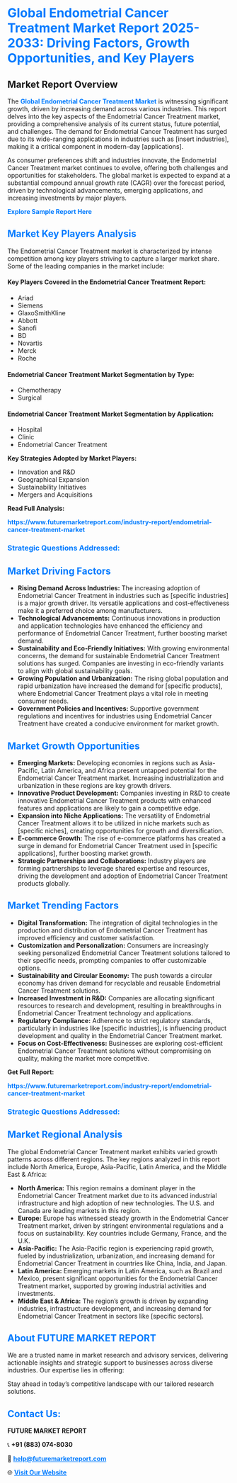 <h1 style="color: #007BFF;">Global Endometrial Cancer Treatment Market Report 2025-2033: Driving Factors, Growth Opportunities, and Key Players</h1>

<section id="overview">
<h2>Market Report Overview</h2>
<p>The <a href="https://www.futuremarketreport.com/industry-report/endometrial-cancer-treatment-market" style="color: #007BFF; text-decoration: none;"><strong>Global Endometrial Cancer Treatment Market</strong></a> is witnessing significant growth, driven by increasing demand across various industries. This report delves into the key aspects of the Endometrial Cancer Treatment market, providing a comprehensive analysis of its current status, future potential, and challenges. The demand for Endometrial Cancer Treatment has surged due to its wide-ranging applications in industries such as [insert industries], making it a critical component in modern-day [applications].</p>
<p>As consumer preferences shift and industries innovate, the Endometrial Cancer Treatment market continues to evolve, offering both challenges and opportunities for stakeholders. The global market is expected to expand at a substantial compound annual growth rate (CAGR) over the forecast period, driven by technological advancements, emerging applications, and increasing investments by major players.</p>
</section>

<section id="overview">
<p><a href="https://www.futuremarketreport.com/request-sample/reportId=125824" style="color: #007BFF; text-decoration: none;"><strong>Explore Sample Report Here</strong></a></p>
</section>

<section id="key-players">
<h2 style="color: #007BFF;">Market Key Players Analysis</h2>
<p>The Endometrial Cancer Treatment market is characterized by intense competition among key players striving to capture a larger market share. Some of the leading companies in the market include:</p>
<h4>Key Players Covered in the Endometrial Cancer Treatment Report:</h4>
<ul><li>Ariad</li><li>Siemens</li><li>GlaxoSmithKline</li><li>Abbott</li><li>Sanofi</li><li>BD</li><li>Novartis</li><li>Merck</li><li>Roche</li></ul>
<h4>Endometrial Cancer Treatment Market Segmentation by Type:</h4>
<ul><li>Chemotherapy</li><li>Surgical</li></ul>

<h4>Endometrial Cancer Treatment Market Segmentation by Application:</h4>
<ul><li>Hospital</li><li>Clinic</li><li>Endometrial Cancer Treatment</li></ul>
<p><strong>Key Strategies Adopted by Market Players:</strong></p>
<ul>
<li>Innovation and R&D</li>
<li>Geographical Expansion</li>
<li>Sustainability Initiatives</li>
<li>Mergers and Acquisitions</li>
</ul>
</section>

<section>
<p><strong>Read Full Analysis: </strong></p><a href="https://www.futuremarketreport.com/industry-report/endometrial-cancer-treatment-market" style="color: #007BFF; text-decoration: none;"><strong>https://www.futuremarketreport.com/industry-report/endometrial-cancer-treatment-market</strong></a>
<h3 style="color: #007BFF;">Strategic Questions Addressed:</h3>
</section>

<section id="driving-factors">
<h2 style="color: #007BFF;">Market Driving Factors</h2>
<ul>
<li><strong>Rising Demand Across Industries:</strong> The increasing adoption of Endometrial Cancer Treatment in industries such as [specific industries] is a major growth driver. Its versatile applications and cost-effectiveness make it a preferred choice among manufacturers.</li>
<li><strong>Technological Advancements:</strong> Continuous innovations in production and application technologies have enhanced the efficiency and performance of Endometrial Cancer Treatment, further boosting market demand.</li>
<li><strong>Sustainability and Eco-Friendly Initiatives:</strong> With growing environmental concerns, the demand for sustainable Endometrial Cancer Treatment solutions has surged. Companies are investing in eco-friendly variants to align with global sustainability goals.</li>
<li><strong>Growing Population and Urbanization:</strong> The rising global population and rapid urbanization have increased the demand for [specific products], where Endometrial Cancer Treatment plays a vital role in meeting consumer needs.</li>
<li><strong>Government Policies and Incentives:</strong> Supportive government regulations and incentives for industries using Endometrial Cancer Treatment have created a conducive environment for market growth.</li>
</ul>
</section>

<section id="growth-opportunities">
<h2 style="color: #007BFF;">Market Growth Opportunities</h2>
<ul>
<li><strong>Emerging Markets:</strong> Developing economies in regions such as Asia-Pacific, Latin America, and Africa present untapped potential for the Endometrial Cancer Treatment market. Increasing industrialization and urbanization in these regions are key growth drivers.</li>
<li><strong>Innovative Product Development:</strong> Companies investing in R&D to create innovative Endometrial Cancer Treatment products with enhanced features and applications are likely to gain a competitive edge.</li>
<li><strong>Expansion into Niche Applications:</strong> The versatility of Endometrial Cancer Treatment allows it to be utilized in niche markets such as [specific niches], creating opportunities for growth and diversification.</li>
<li><strong>E-commerce Growth:</strong> The rise of e-commerce platforms has created a surge in demand for Endometrial Cancer Treatment used in [specific applications], further boosting market growth.</li>
<li><strong>Strategic Partnerships and Collaborations:</strong> Industry players are forming partnerships to leverage shared expertise and resources, driving the development and adoption of Endometrial Cancer Treatment products globally.</li>
</ul>
</section>

<section id="trending-factors">
<h2 style="color: #007BFF;">Market Trending Factors</h2>
<ul>
<li><strong>Digital Transformation:</strong> The integration of digital technologies in the production and distribution of Endometrial Cancer Treatment has improved efficiency and customer satisfaction.</li>
<li><strong>Customization and Personalization:</strong> Consumers are increasingly seeking personalized Endometrial Cancer Treatment solutions tailored to their specific needs, prompting companies to offer customizable options.</li>
<li><strong>Sustainability and Circular Economy:</strong> The push towards a circular economy has driven demand for recyclable and reusable Endometrial Cancer Treatment solutions.</li>
<li><strong>Increased Investment in R&D:</strong> Companies are allocating significant resources to research and development, resulting in breakthroughs in Endometrial Cancer Treatment technology and applications.</li>
<li><strong>Regulatory Compliance:</strong> Adherence to strict regulatory standards, particularly in industries like [specific industries], is influencing product development and quality in the Endometrial Cancer Treatment market.</li>
<li><strong>Focus on Cost-Effectiveness:</strong> Businesses are exploring cost-efficient Endometrial Cancer Treatment solutions without compromising on quality, making the market more competitive.</li>
</ul>
</section>

<section>
<p><strong>Get Full Report: </strong></p><a href="https://www.futuremarketreport.com/industry-report/endometrial-cancer-treatment-market" style="color: #007BFF; text-decoration: none;"><strong>https://www.futuremarketreport.com/industry-report/endometrial-cancer-treatment-market</strong></a>
<h3 style="color: #007BFF;">Strategic Questions Addressed:</h3>
</section>


<section id="regional-analysis">
<h2 style="color: #007BFF;">Market Regional Analysis</h2>
<p>The global Endometrial Cancer Treatment market exhibits varied growth patterns across different regions. The key regions analyzed in this report include North America, Europe, Asia-Pacific, Latin America, and the Middle East & Africa:</p>
<ul>
<li><strong>North America:</strong> This region remains a dominant player in the Endometrial Cancer Treatment market due to its advanced industrial infrastructure and high adoption of new technologies. The U.S. and Canada are leading markets in this region.</li>
<li><strong>Europe:</strong> Europe has witnessed steady growth in the Endometrial Cancer Treatment market, driven by stringent environmental regulations and a focus on sustainability. Key countries include Germany, France, and the U.K.</li>
<li><strong>Asia-Pacific:</strong> The Asia-Pacific region is experiencing rapid growth, fueled by industrialization, urbanization, and increasing demand for Endometrial Cancer Treatment in countries like China, India, and Japan.</li>
<li><strong>Latin America:</strong> Emerging markets in Latin America, such as Brazil and Mexico, present significant opportunities for the Endometrial Cancer Treatment market, supported by growing industrial activities and investments.</li>
<li><strong>Middle East & Africa:</strong> The region’s growth is driven by expanding industries, infrastructure development, and increasing demand for Endometrial Cancer Treatment in sectors like [specific sectors].</li>
</ul>
</section>

<footer>
<h2 style="color: #007BFF;">About FUTURE MARKET REPORT</h2>
<p>We are a trusted name in market research and advisory services, delivering actionable insights and strategic support to businesses across diverse industries. Our expertise lies in offering:</p>

<p>Stay ahead in today’s competitive landscape with our tailored research solutions.</p>

<h2 style="color: #007BFF;">Contact Us:</h2>
<p><strong>FUTURE MARKET REPORT</strong></p>
<p>📞 <strong>+91 (883) 074-8030</strong></p>
<p>📧 <strong><a href="mailto:help@futuremarketreport.com" style="color: #007BFF;">help@futuremarketreport.com</a></strong></p>
<p>🌐 <strong><a href="https://www.futuremarketreport.com/" style="color: #007BFF;">Visit Our Website</a></strong></p>
</footer>